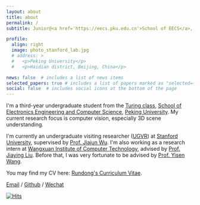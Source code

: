 ```yaml
---
layout: about
title: about
permalink: /
subtitle: Junior@<a href='https://eecs.pku.edu.cn'>School of EECS</a>, <a href='https://www.pku.edu.cn'>Peking University</a>

profile:
  align: right
  image: photo_stanford_lab.jpg
  # address: >
  #   <p>Peking University</p>
  #   <p>Haidian district, Beijing, China</p>

news: false  # includes a list of news items
selected_papers: true # includes a list of papers marked as "selected={true}"
social: false  # includes social icons at the bottom of the page
---
```

I'm a third-year undergraduate student from the [Turing class](https://cfcs.pku.edu.cn/english/research/turing_program/introduction1/index.htm), [School of Electronics Engineering and Computer Science](https://eecs.pku.edu.cn/), [Peking University](https://www.pku.edu.cn/). My current research focus is computer vision, especially 3D scene understanding. 

I'm currently an undergraduate visiting researcher ([UGVR](https://engineering.stanford.edu/students-academics/programs/global-engineering-programs/chinese-ugvr)) at [Stanford University](https://www.stanford.edu/), supervised by [Prof. Jiajun Wu](https://jiajunwu.com/). I'm also working as a research intern at [Wangxuan Institute of Computer Technology](https://www.icst.pku.edu.cn/), advised by [Prof. Jiaying Liu](http://39.96.165.147/people/liujiaying.html).  Before that, I was very fortunate to be advised by [Prof. Yisen Wang](https://yisenwang.github.io/).

You may find my CV here: [Rundong's Curriculum Vitae](../assets/pdf/Curriculum_Vitae.pdf).

[Email](mailto:rundong_luo@stu.pku.edu.cn) / [Github](https://github.com/Red-Fairy) / [Wechat](../assets/img/wechat.jpg)

[![Hits](https://hits.seeyoufarm.com/api/count/incr/badge.svg?url=https%3A%2F%2Fred-fairy.github.io&count_bg=%2379C83D&title_bg=%23555555&icon=&icon_color=%23E7E7E7&title=hits&edge_flat=false)](https://hits.seeyoufarm.com)
